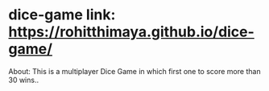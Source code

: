# dice-game link: https://rohitthimaya.github.io/dice-game/

About: This is a multiplayer Dice Game in which first one to score more than 30 wins..
